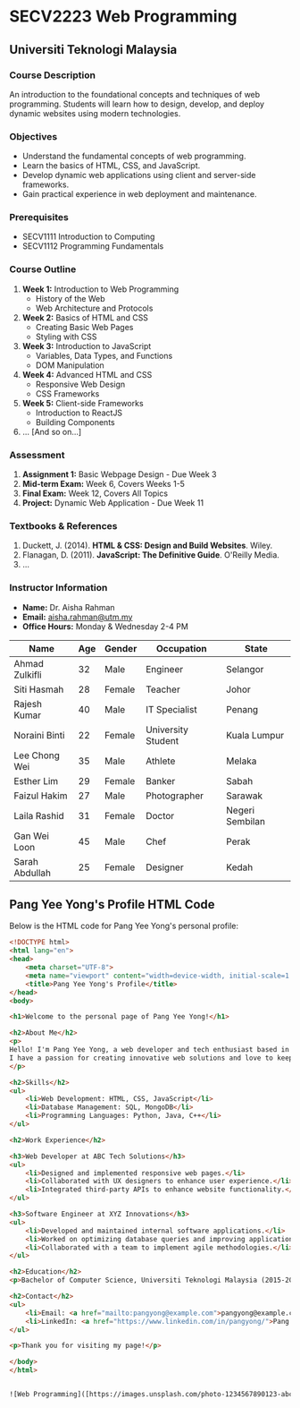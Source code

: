 # SECV2223 Web Programming
## Universiti Teknologi Malaysia

### Course Description
An introduction to the foundational concepts and techniques of web programming. Students will learn how to design, develop, and deploy dynamic websites using modern technologies.

### Objectives
- Understand the fundamental concepts of web programming.
- Learn the basics of HTML, CSS, and JavaScript.
- Develop dynamic web applications using client and server-side frameworks.
- Gain practical experience in web deployment and maintenance.

### Prerequisites
- SECV1111 Introduction to Computing
- SECV1112 Programming Fundamentals

### Course Outline
1. **Week 1:** Introduction to Web Programming
    - History of the Web
    - Web Architecture and Protocols
2. **Week 2:** Basics of HTML and CSS
    - Creating Basic Web Pages
    - Styling with CSS
3. **Week 3:** Introduction to JavaScript
    - Variables, Data Types, and Functions
    - DOM Manipulation
4. **Week 4:** Advanced HTML and CSS
    - Responsive Web Design
    - CSS Frameworks
5. **Week 5:** Client-side Frameworks
    - Introduction to ReactJS
    - Building Components
6. ... [And so on...]

### Assessment
1. **Assignment 1:** Basic Webpage Design - Due Week 3
2. **Mid-term Exam:** Week 6, Covers Weeks 1-5
3. **Final Exam:** Week 12, Covers All Topics
4. **Project:** Dynamic Web Application - Due Week 11

### Textbooks & References
1. Duckett, J. (2014). **HTML & CSS: Design and Build Websites**. Wiley.
2. Flanagan, D. (2011). **JavaScript: The Definitive Guide**. O'Reilly Media.
3. ...

### Instructor Information
- **Name:** Dr. Aisha Rahman
- **Email:** aisha.rahman@utm.my
- **Office Hours:** Monday & Wednesday 2-4 PM

| Name           | Age | Gender | Occupation        | State           |
|----------------|-----|--------|--------------------|-----------------|
| Ahmad Zulkifli | 32  | Male   | Engineer           | Selangor        |
| Siti Hasmah    | 28  | Female | Teacher            | Johor           |
| Rajesh Kumar   | 40  | Male   | IT Specialist      | Penang          |
| Noraini Binti  | 22  | Female | University Student | Kuala Lumpur    |
| Lee Chong Wei  | 35  | Male   | Athlete            | Melaka          |
| Esther Lim     | 29  | Female | Banker             | Sabah           |
| Faizul Hakim   | 27  | Male   | Photographer       | Sarawak         |
| Laila Rashid   | 31  | Female | Doctor             | Negeri Sembilan |
| Gan Wei Loon   | 45  | Male   | Chef               | Perak           |
| Sarah Abdullah | 25  | Female | Designer           | Kedah           |


## Pang Yee Yong's Profile HTML Code

Below is the HTML code for Pang Yee Yong's personal profile:

```html
<!DOCTYPE html>
<html lang="en">
<head>
    <meta charset="UTF-8">
    <meta name="viewport" content="width=device-width, initial-scale=1.0">
    <title>Pang Yee Yong's Profile</title>
</head>
<body>

<h1>Welcome to the personal page of Pang Yee Yong!</h1>

<h2>About Me</h2>
<p>
Hello! I'm Pang Yee Yong, a web developer and tech enthusiast based in Kuala Lumpur. 
I have a passion for creating innovative web solutions and love to keep up with the latest trends in technology.
</p>

<h2>Skills</h2>
<ul>
    <li>Web Development: HTML, CSS, JavaScript</li>
    <li>Database Management: SQL, MongoDB</li>
    <li>Programming Languages: Python, Java, C++</li>
</ul>

<h2>Work Experience</h2>

<h3>Web Developer at ABC Tech Solutions</h3>
<ul>
    <li>Designed and implemented responsive web pages.</li>
    <li>Collaborated with UX designers to enhance user experience.</li>
    <li>Integrated third-party APIs to enhance website functionality.</li>
</ul>

<h3>Software Engineer at XYZ Innovations</h3>
<ul>
    <li>Developed and maintained internal software applications.</li>
    <li>Worked on optimizing database queries and improving application performance.</li>
    <li>Collaborated with a team to implement agile methodologies.</li>
</ul>

<h2>Education</h2>
<p>Bachelor of Computer Science, Universiti Teknologi Malaysia (2015-2019)</p>

<h2>Contact</h2>
<ul>
    <li>Email: <a href="mailto:pangyong@example.com">pangyong@example.com</a></li>
    <li>LinkedIn: <a href="https://www.linkedin.com/in/pangyong/">Pang Yee Yong</a></li>
</ul>

<p>Thank you for visiting my page!</p>

</body>
</html>


![Web Programming]([https://images.unsplash.com/photo-1234567890123-abcdef1234567](https://www.google.com/url?sa=i&url=https%3A%2F%2Fwww.alamy.com%2Fstock-photo%2Fweb-programming.html&psig=AOvVaw0svFREKEkbFTtqagqvr7Rm&ust=1691557501897000&source=images&cd=vfe&ved=0CBEQjRxqFwoTCOCNpvKkzIADFQAAAAAdAAAAABAD)https://www.google.com/url?sa=i&url=https%3A%2F%2Fwww.alamy.com%2Fstock-photo%2Fweb-programming.html&psig=AOvVaw0svFREKEkbFTtqagqvr7Rm&ust=1691557501897000&source=images&cd=vfe&ved=0CBEQjRxqFwoTCOCNpvKkzIADFQAAAAAdAAAAABAD)
